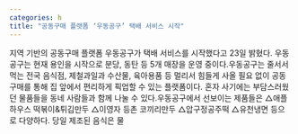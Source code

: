 ```yaml
---
categories: h
title: "공동구매 플랫폼 ‘우동공구’ 택배 서비스 시작"
---
```

지역 기반의 공동구매 플랫폼 우동공구가 택배 서비스를 시작했다고 23일 밝혔다. 우동공구는 현재 용인을 시작으로 분당, 동탄 등 5개 매장을 운영 중이다.우동공구는 줄서서 먹는 전국 음식점, 제철과일과 수산물, 육아용품 등 멀리서 힘들게 사올 필요 없이 공동구매를 통해 집 앞에서 편리하게 픽업할 수 있는 플랫폼이다. 혼자 사기에는 부담스러웠던 물품들을 동네 사람들과 함께 나눌 수 있다.우동공구에서 선보이는 제품들은 △애플하우스 떡볶이&튀김만두 △이영자 등촌 코끼리만두 △압구정공주떡 △유천냉면 등으로 다양하다. 당일 제조된 음식은 물